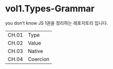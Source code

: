 # vol1.Types-Grammar

you don't know JS 1권을 정리하는 레포지토리 입니다.

|       |      |
| ----- | ---- |
| CH.01 | Type |
| CH.02 | Value |
| CH.03 | Native |
| CH.04 | Coercion |

